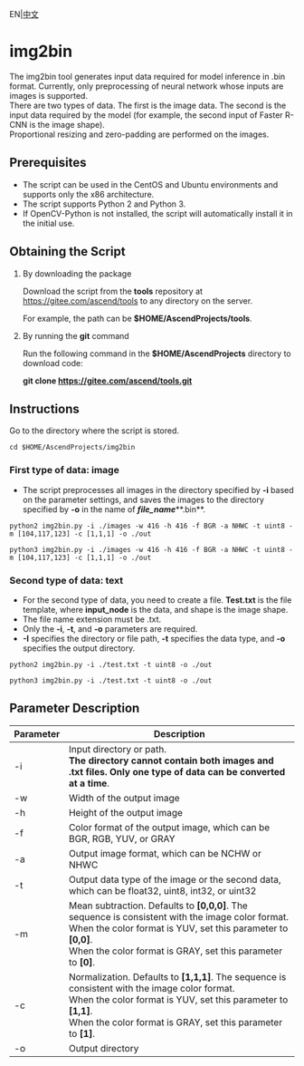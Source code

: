 EN|[中文](README.md)

# img2bin

The img2bin tool generates input data required for model inference in .bin format. Currently, only preprocessing of neural network whose inputs are images is supported.   
There are two types of data. The first is the image data. The second is the input data required by the model (for example, the second input of Faster R-CNN is the image shape).   
Proportional resizing and zero-padding are performed on the images.

## Prerequisites

- The script can be used in the CentOS and Ubuntu environments and supports only the x86 architecture.
- The script supports Python 2 and Python 3.
- If OpenCV-Python is not installed, the script will automatically install it in the initial use.

## Obtaining the Script

1. By downloading the package
   
   Download the script from the **tools** repository at https://gitee.com/ascend/tools to any directory on the server.
   
   For example, the path can be **$HOME/AscendProjects/tools**.

2. By running the **git** command
   
   Run the following command in the **$HOME/AscendProjects** directory to download code:
   
   **git clone  https://gitee.com/ascend/tools.git**

## Instructions

Go to the directory where the script is stored.

```
cd $HOME/AscendProjects/img2bin
```

### First type of data: image

- The script preprocesses all images in the directory specified by **-i** based on the parameter settings, and saves the images to the directory specified by **-o** in the name of ***file_name*****.bin**.

```
python2 img2bin.py -i ./images -w 416 -h 416 -f BGR -a NHWC -t uint8 -m [104,117,123] -c [1,1,1] -o ./out
```

```
python3 img2bin.py -i ./images -w 416 -h 416 -f BGR -a NHWC -t uint8 -m [104,117,123] -c [1,1,1] -o ./out
```

### Second type of data: text

- For the second type of data, you need to create a file. **Test.txt** is the file template, where **input_node** is the data, and shape is the image shape.
- The file name extension must be .txt.
- Only the **-i**, **-t**, and **-o** parameters are required.
- **-I** specifies the directory or file path, **-t** specifies the data type, and **-o** specifies the output directory.

```
python2 img2bin.py -i ./test.txt -t uint8 -o ./out
```

```
python3 img2bin.py -i ./test.txt -t uint8 -o ./out
```

## Parameter Description

| Parameter| Description
|----------|----------
| -i| Input directory or path. <br>**The directory cannot contain both images and .txt files. Only one type of data can be converted at a time**.
| -w| Width of the output image
| -h| Height of the output image
| -f| Color format of the output image, which can be BGR, RGB, YUV, or GRAY
| -a| Output image format, which can be NCHW or NHWC
| -t| Output data type of the image or the second data, which can be float32, uint8, int32, or uint32
| -m| Mean subtraction. Defaults to **[0,0,0]**. The sequence is consistent with the image color format. <br>When the color format is YUV, set this parameter to **[0,0]**. <br>When the color format is GRAY, set this parameter to **[0]**.
| -c| Normalization. Defaults to **[1,1,1]**. The sequence is consistent with the image color format. <br>When the color format is YUV, set this parameter to **[1,1]**. <br>When the color format is GRAY, set this parameter to **[1]**.
| -o| Output directory

